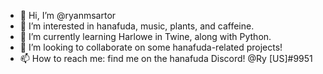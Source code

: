 - 👋 Hi, I’m @ryanmsartor
- 👀 I’m interested in hanafuda, music, plants, and caffeine.
- 🌱 I’m currently learning Harlowe in Twine, along with Python.
- 💞️ I’m looking to collaborate on some hanafuda-related projects!
- 📫 How to reach me: find me on the hanafuda Discord! @Ry [US]#9951

<!---
ryanmsartor/ryanmsartor is a ✨ special ✨ repository because its `README.md` (this file) appears on your GitHub profile.
You can click the Preview link to take a look at your changes.
--->
